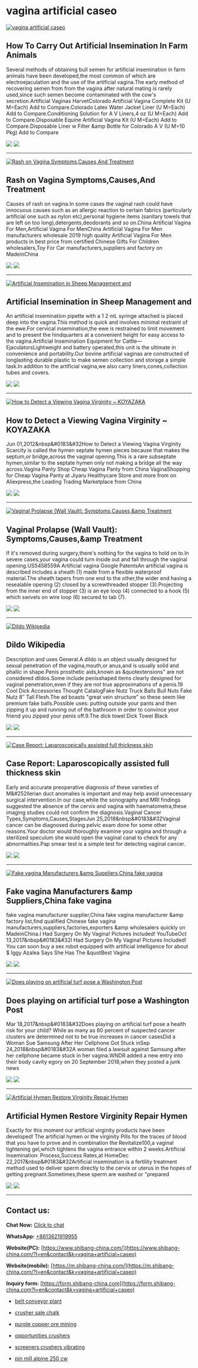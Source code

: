 # vagina artificial caseo

<a href="https://swt.shibang-china.com/?l=en&img&k=vagina+artificial+caseo" target="_blank">![vagina artificial caseo](http://static.shibang-china.com/all-800x300/215.jpg)</a>

## How To Carry Out Artificial Insemination In Farm Animals
Several methods of obtaining bull semen for artificial insemination in farm animals have been developed,the most common of which are electroejaculation and the use of the artificial vagina.The early method of recovering semen from from the vagina after natural mating is rarely used,since such semen become contaminated with the cow's secretion.Artificial Vaginas HarvetColorado Artificial Vagina Complete Kit (U M=Each) Add to Compare.Colorado Latex Water Jacket Liner (U M=Each) Add to Compare.Conditioning Solution for A V Liners,4 oz (U M=Each) Add to Compare.Disposable Equine Artificial Vagina Kit (U M=Each) Add to Compare.Disposable Liner w Filter &amp Bottle for Colorado A V (U M=10 Pkg) Add to Compare


<a href="https://whatsapp.shibangsoft.com/WhatsApp.php" target="_blank" title="WhatsApp">![](http://static.shibang-china.com/icon/whatsapp.png)</a> <a href="https://swt.shibang-china.com/?l=en&icon&k=vagina+artificial+caseo" target="_blank">![](http://static.shibang-china.com/icon/chat-en.png)</a>

---

<a href="https://swt.shibang-china.com/?l=en&img&k=vagina+artificial+caseo" target="_blank">![Rash on Vagina Symptoms,Causes,And Treatment](http://static.shibang-china.com/all-800x300/122.jpg)</a>

## Rash on Vagina Symptoms,Causes,And Treatment
Causes of rash on vagina.In some cases the vaginal rash could have innocuous causes such as an allergic reaction to certain fabrics (particularly artificial one such as nylon etc),personal hygiene items (sanitary towels that are left on too long),detergents,deodorants and so on.China Artificial Vagina For Men,Artificial Vagina For MenChina Artificial Vagina For Men manufacturers wholesale 2019 high quality Artificial Vagina For Men products in best price from certified Chinese Gifts For Children wholesalers,Toy For Car manufacturers,suppliers and factory on MadeinChina


<a href="https://whatsapp.shibangsoft.com/WhatsApp.php" target="_blank" title="WhatsApp">![](http://static.shibang-china.com/icon/whatsapp.png)</a> <a href="https://swt.shibang-china.com/?l=en&icon&k=vagina+artificial+caseo" target="_blank">![](http://static.shibang-china.com/icon/chat-en.png)</a>

---

<a href="https://swt.shibang-china.com/?l=en&img&k=vagina+artificial+caseo" target="_blank">![Artificial Insemination in Sheep Management and](http://static.shibang-china.com/all-800x300/1426.jpg)</a>

## Artificial Insemination in Sheep Management and
An artificial insemination pipette with a 1 2 mL syringe attached is placed deep into the vagina.This method is quick and involves minimal restraint of the ewe.For cervical insemination,the ewe is restrained to limit movement and to present the hindquarters at a convenient height for easy access to the vagina.Artificial Insemination Equipment for Cattle—EjaculatorsLightweight and battery operated,this unit is the ultimate in convenience and portability.Our bovine artificial vaginas are constructed of longlasting durable plastic to make semen collection and storage a simple task.In addition to the artificial vagina,we also carry liners,cones,collection tubes and covers.


<a href="https://whatsapp.shibangsoft.com/WhatsApp.php" target="_blank" title="WhatsApp">![](http://static.shibang-china.com/icon/whatsapp.png)</a> <a href="https://swt.shibang-china.com/?l=en&icon&k=vagina+artificial+caseo" target="_blank">![](http://static.shibang-china.com/icon/chat-en.png)</a>

---

<a href="https://swt.shibang-china.com/?l=en&img&k=vagina+artificial+caseo" target="_blank">![How to Detect a Viewing Vagina Virginity ~ KOYAZAKA](http://static.shibang-china.com/all-800x300/755.jpg)</a>

## How to Detect a Viewing Vagina Virginity ~ KOYAZAKA
Jun 01,2012&nbsp&#0183&#32How to Detect a Viewing Vagina Virginity Scarcity is called the hymen septate hymen pieces because that makes the septum,or bridge,across the vaginal opening.This is a rare subseptate hymen,similar to the septate hymen only not making a bridge all the way across.Vagina Panty Shop Cheap Vagina Panty from China VaginaShopping for Cheap Vagina Panty at Jiyaru Healthycare Store and more from on Aliexpress,the Leading Trading Marketplace from China


<a href="https://whatsapp.shibangsoft.com/WhatsApp.php" target="_blank" title="WhatsApp">![](http://static.shibang-china.com/icon/whatsapp.png)</a> <a href="https://swt.shibang-china.com/?l=en&icon&k=vagina+artificial+caseo" target="_blank">![](http://static.shibang-china.com/icon/chat-en.png)</a>

---

<a href="https://swt.shibang-china.com/?l=en&img&k=vagina+artificial+caseo" target="_blank">![Vaginal Prolapse (Wall Vault): Symptoms,Causes,&amp Treatment](http://static.shibang-china.com/all-800x300/947.jpg)</a>

## Vaginal Prolapse (Wall Vault): Symptoms,Causes,&amp Treatment
If it's removed during surgery,there's nothing for the vagina to hold on to.In severe cases,your vagina could turn inside out and fall through the vaginal opening.US5458559A Artificial vagina Google PatentsAn artificial vagina is described includes a sheath (1) made from a flexible waterproof material.The sheath tapers from one end to the other,the wider end having a resealable opening (2) closed by a screwthreaded stopper (3).Projecting from the inner end of stopper (3) is an eye loop (4) connected to a hook (5) which swivels on wire loop (6) secured to tab (7).


<a href="https://whatsapp.shibangsoft.com/WhatsApp.php" target="_blank" title="WhatsApp">![](http://static.shibang-china.com/icon/whatsapp.png)</a> <a href="https://swt.shibang-china.com/?l=en&icon&k=vagina+artificial+caseo" target="_blank">![](http://static.shibang-china.com/icon/chat-en.png)</a>

---

<a href="https://swt.shibang-china.com/?l=en&img&k=vagina+artificial+caseo" target="_blank">![Dildo Wikipedia](http://static.shibang-china.com/all-800x300/412.jpg)</a>

## Dildo Wikipedia
Description and uses General.A dildo is an object usually designed for sexual penetration of the vagina,mouth,or anus,and is usually solid and phallic in shape.Penis prosthetic aids,known as &quotextensions" are not considered dildos.Some include penisshaped items clearly designed for vaginal penetration,even if they are not true approximations of a penis.19 Cool Dick Accessories Thought CatalogFake Nutz Truck Balls Bull Nuts Fake Nutz 8″ Tall Flesh.The ad boasts "great vein structure" so these seem like premium fake balls.Possible uses: putting outside your pants and then zipping it up and running out of the bathroom in order to convince your friend you zipped your penis off.9.The dick towel Dick Towel Black


<a href="https://whatsapp.shibangsoft.com/WhatsApp.php" target="_blank" title="WhatsApp">![](http://static.shibang-china.com/icon/whatsapp.png)</a> <a href="https://swt.shibang-china.com/?l=en&icon&k=vagina+artificial+caseo" target="_blank">![](http://static.shibang-china.com/icon/chat-en.png)</a>

---

<a href="https://swt.shibang-china.com/?l=en&img&k=vagina+artificial+caseo" target="_blank">![Case Report: Laparoscopically assisted full thickness skin](http://static.shibang-china.com/all-800x300/277.jpg)</a>

## Case Report: Laparoscopically assisted full thickness skin
Early and accurate preoperative diagnosis of these varieties of M&#252llerian duct anomalies is important and may help avoid unnecessary surgical intervention.In our case,while the sonography and MRI findings suggested the absence of the cervix and vagina with haematometra,these imaging studies could not confirm the diagnosis.Vaginal Cancer Types,Symptoms,Causes,StagesJun 25,2018&nbsp&#0183&#32Vaginal cancer can be diagnosed during pelvic exam done for some other reasons.Your doctor would thoroughly examine your vagina and through a sterilized speculum she would open the vaginal canal to check for any abnormalities.Pap smear test is a simple test for detecting vaginal cancer.


<a href="https://whatsapp.shibangsoft.com/WhatsApp.php" target="_blank" title="WhatsApp">![](http://static.shibang-china.com/icon/whatsapp.png)</a> <a href="https://swt.shibang-china.com/?l=en&icon&k=vagina+artificial+caseo" target="_blank">![](http://static.shibang-china.com/icon/chat-en.png)</a>

---

<a href="https://swt.shibang-china.com/?l=en&img&k=vagina+artificial+caseo" target="_blank">![Fake vagina Manufacturers &amp Suppliers,China fake vagina](http://static.shibang-china.com/all-800x300/391.jpg)</a>

## Fake vagina Manufacturers &amp Suppliers,China fake vagina
fake vagina manufacturer supplier,China fake vagina manufacturer &amp factory list,find qualified Chinese fake vagina manufacturers,suppliers,factories,exporters &amp wholesalers quickly on MadeinChina.I Had Surgery On My Vagina! Pictures Included! YouTubeOct 13,2017&nbsp&#0183&#32I Had Surgery On My Vagina! Pictures Included! You can soon buy a sex robot equipped with artificial intelligence for about $ Iggy Azalea Says She Has The &quotBest Vagina


<a href="https://whatsapp.shibangsoft.com/WhatsApp.php" target="_blank" title="WhatsApp">![](http://static.shibang-china.com/icon/whatsapp.png)</a> <a href="https://swt.shibang-china.com/?l=en&icon&k=vagina+artificial+caseo" target="_blank">![](http://static.shibang-china.com/icon/chat-en.png)</a>

---

<a href="https://swt.shibang-china.com/?l=en&img&k=vagina+artificial+caseo" target="_blank">![Does playing on artificial turf pose a Washington Post](http://static.shibang-china.com/all-800x300/1396.jpg)</a>

## Does playing on artificial turf pose a Washington Post
Mar 18,2017&nbsp&#0183&#32Does playing on artificial turf pose a health risk for your child? While as many as 80 percent of suspected cancer clusters are determined not to be true increases in cancer casesDid a Woman Sue Samsung After Her Cellphone Got Stuck inSep 24,2018&nbsp&#0183&#32A woman filed a lawsuit against Samsung after her cellphone became stuck in her vagina.WNDR added a new entry into their body cavity egory on 20 September 2018,when they posted a junk news


<a href="https://whatsapp.shibangsoft.com/WhatsApp.php" target="_blank" title="WhatsApp">![](http://static.shibang-china.com/icon/whatsapp.png)</a> <a href="https://swt.shibang-china.com/?l=en&icon&k=vagina+artificial+caseo" target="_blank">![](http://static.shibang-china.com/icon/chat-en.png)</a>

---

<a href="https://swt.shibang-china.com/?l=en&img&k=vagina+artificial+caseo" target="_blank">![Artificial Hymen Restore Virginity Repair Hymen](http://static.shibang-china.com/all-800x300/1223.jpg)</a>

## Artificial Hymen Restore Virginity Repair Hymen
Exactly for this moment our artificial virginity products have been developed! The artificial hymen or the virginity Pills for the traces of blood that you have to prove and in combination the Revitalize100,a vaginal tightening gel,which tightens the vagina entrance within 2 weeks.Artificial Insemination: Process,Success Rates,at HomeDec 22,2017&nbsp&#0183&#32Artificial insemination is a fertility treatment method used to deliver sperm directly to the cervix or uterus in the hopes of getting pregnant.Sometimes,these sperm are washed or "prepared


<a href="https://whatsapp.shibangsoft.com/WhatsApp.php" target="_blank" title="WhatsApp">![](http://static.shibang-china.com/icon/whatsapp.png)</a> <a href="https://swt.shibang-china.com/?l=en&icon&k=vagina+artificial+caseo" target="_blank">![](http://static.shibang-china.com/icon/chat-en.png)</a>

---
## Contact us:

**Chat Now:** [Click to chat](https://swt.shibang-china.com?l=en&contact&k=vagina+artificial+caseo)

**WhatsApp:**  [+8613621919955](https://whatsapp.shibangsoft.com/WhatsApp.php)

**Website(PC):** [https://www.shibang-china.com/](https://www.shibang-china.com/?l=en&contact&k=vagina+artificial+caseo)

**Website(mobile):** [https://m.shibang-china.com/](https://m.shibang-china.com/?l=en&contact&k=vagina+artificial+caseo)

**Inquiry form:** [https://form.shibang-china.com](https://form.shibang-china.com?l=en&contact&k=vagina+artificial+caseo)

* [belt conveyor plant](../117/belt%20conveyor%20plant.md)

* [crusher sale chalk](../113/crusher%20sale%20chalk.md)

* [purple copper ore mining](../112/purple%20copper%20ore%20mining.md)

* [opportunities crushers](../123/opportunities%20crushers.md)

* [screeners crushers vibrating](../116/screeners%20crushers%20vibrating.md)

* [pin mill alpine 250 cw](../121/pin%20mill%20alpine%20250%20cw.md)
